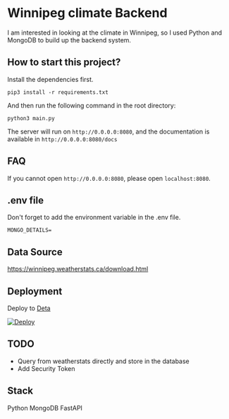 # Winnipeg climate Backend

I am interested in looking at the climate in Winnipeg, so I used Python and MongoDB to build up the backend system.

## How to start this project?

Install the dependencies first.

```shell
pip3 install -r requirements.txt
```

And then run the following command in the root directory:

```shell
python3 main.py
```

The server will run on `http://0.0.0.0:8080`, and the documentation is available in `http://0.0.0.0:8080/docs`

## FAQ

If you cannot open `http://0.0.0.0:8080`, please open `localhost:8080`.

## .env file

Don't forget to add the environment variable in the .env file.

```
MONGO_DETAILS=
```

## Data Source

https://winnipeg.weatherstats.ca/download.html

## Deployment

Deploy to [Deta](https://deta.sh)

[![Deploy](https://button.deta.dev/1/svg)](https://go.deta.dev/deploy)

## TODO

- Query from weatherstats directly and store in the database
- Add Security Token

## Stack

Python
MongoDB
FastAPI

